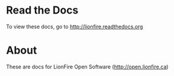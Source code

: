# Read the Docs

To view these docs, go to http://lionfire.readthedocs.org

# About

These are docs for LionFire Open Software (http://open.lionfire.ca)
